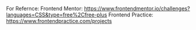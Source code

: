 For Refernce:
Frontend Mentor: https://www.frontendmentor.io/challenges?languages=CSS&type=free%2Cfree-plus
Frontend Practice: https://www.frontendpractice.com/projects
